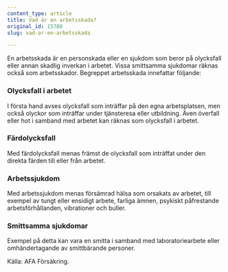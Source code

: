 ```yaml
---
content_type: article
title: Vad är en arbetsskada?
original_id: 15788
slug: vad-ar-en-arbetsskada

---
```


En arbetsskada är en personskada eller en sjukdom som beror på olycksfall eller annan skadlig inverkan i arbetet. Vissa smittsamma sjukdomar räknas också som arbetsskador. Begreppet arbetsskada innefattar följande:

### Olycksfall i arbetet

I första hand avses olycksfall som inträffar på den egna arbetsplatsen, men också olyckor som inträffar under tjänsteresa eller utbildning. Även överfall eller hot i samband med arbetet kan räknas som olycksfall i arbetet.

### Färdolycksfall

Med färdolycksfall menas främst de olycksfall som inträffat under den direkta färden till eller från arbetet.

### Arbetssjukdom

Med arbetssjukdom menas försämrad hälsa som orsakats av arbetet, till exempel av tungt eller ensidigt arbete, farliga ämnen, psykiskt påfrestande arbetsförhållanden, vibrationer och buller.

### Smittsamma sjukdomar

Exempel på detta kan vara en smitta i samband med laboratoriearbete eller omhändertagande av smittbärande personer.

Källa: AFA Försäkring.

